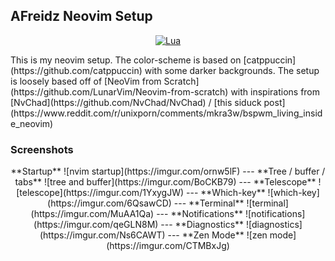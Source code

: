 ## AFreidz Neovim Setup
<div align="center">

[![Lua](https://img.shields.io/badge/Made%20with%20Lua-blueviolet.svg?style=for-the-badge&logo=lua)](https://lua.org)

</div>
This is my neovim setup. The color-scheme is based on [catppuccin](https://github.com/catppuccin) with
some darker backgrounds.  The setup is loosely based off of [NeoVim from Scratch](https://github.com/LunarVim/Neovim-from-scratch)
with inspirations from [NvChad](https://github.com/NvChad/NvChad) / [this siduck post](https://www.reddit.com/r/unixporn/comments/mkra3w/bspwm_living_inside_neovim)

### Screenshots
<div align="center">
  **Startup**
  ![nvim startup](https://imgur.com/ornw5lF)
  ---
  **Tree / buffer / tabs**
  ![tree and buffer](https://imgur.com/BoCKB79)
  ---
  **Telescope**
  ![telescope](https://imgur.com/1YxygJW)
  ---
  **Which-key**
  ![which-key](https://imgur.com/6QsawCD)
  ---
  **Terminal**
  ![terminal](https://imgur.com/MuAA1Qa)
  ---
  **Notifications**
  ![notifications](https://imgur.com/qeGLN8M)
  ---
  **Diagnostics**
  ![diagnostics](https://imgur.com/Ns6CAWT)
  ---
  **Zen Mode**
  ![zen mode](https://imgur.com/CTMBxJg)
</div>
